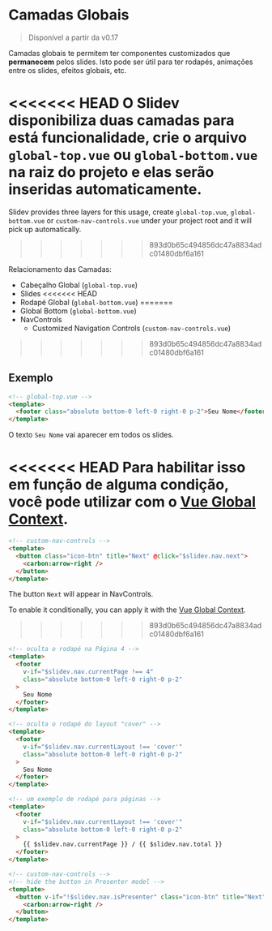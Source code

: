 # Camadas Globais

> Disponível a partir da v0.17

Camadas globais te permitem ter componentes customizados que **permanecem** pelos slides. Isto pode ser útil para ter rodapés, animações entre os slides, efeitos globais, etc.

<<<<<<< HEAD
O Slidev disponibiliza duas camadas para está funcionalidade, crie o arquivo `global-top.vue` ou `global-bottom.vue` na raiz do projeto e elas serão inseridas automaticamente.
=======
Slidev provides three layers for this usage, create `global-top.vue`, `global-bottom.vue` or `custom-nav-controls.vue` under your project root and it will pick up automatically.
>>>>>>> 893d0b65c494856dc47a8834adc01480dbf6a161

Relacionamento das Camadas:

- Cabeçalho Global (`global-top.vue`)
- Slides
<<<<<<< HEAD
- Rodapé Global (`global-bottom.vue`)
=======
- Global Bottom (`global-bottom.vue`)
- NavControls
  - Customized Navigation Controls (`custom-nav-controls.vue`)
>>>>>>> 893d0b65c494856dc47a8834adc01480dbf6a161

## Exemplo

```html
<!-- global-top.vue -->
<template>
  <footer class="absolute bottom-0 left-0 right-0 p-2">Seu Nome</footer>
</template>
```

O texto `Seu Nome` vai aparecer em todos os slides.

<<<<<<< HEAD
Para habilitar isso em função de alguma condição, você pode utilizar com o [Vue Global Context](/custom/vue-context).
=======
```html
<!-- custom-nav-controls -->
<template>
  <button class="icon-btn" title="Next" @click="$slidev.nav.next">
    <carbon:arrow-right />
  </button>
</template>
```

The button `Next` will appear in NavControls.

To enable it conditionally, you can apply it with the [Vue Global Context](/custom/vue-context).
>>>>>>> 893d0b65c494856dc47a8834adc01480dbf6a161

```html
<!-- oculta o rodapé na Página 4 -->
<template>
  <footer
    v-if="$slidev.nav.currentPage !== 4"
    class="absolute bottom-0 left-0 right-0 p-2"
  >
    Seu Nome
  </footer>
</template>
```

```html
<!-- oculta o rodapé do layout "cover" -->
<template>
  <footer
    v-if="$slidev.nav.currentLayout !== 'cover'"
    class="absolute bottom-0 left-0 right-0 p-2"
  >
    Seu Nome
  </footer>
</template>
```

```html
<!-- um exemplo de rodapé para páginas -->
<template>
  <footer
    v-if="$slidev.nav.currentLayout !== 'cover'"
    class="absolute bottom-0 left-0 right-0 p-2"
  >
    {{ $slidev.nav.currentPage }} / {{ $slidev.nav.total }}
  </footer>
</template>
```

```html
<!-- custom-nav-controls -->
<!-- hide the button in Presenter model -->
<template>
  <button v-if="!$slidev.nav.isPresenter" class="icon-btn" title="Next" @click="$slidev.nav.next">
    <carbon:arrow-right />
  </button>
</template>
```
